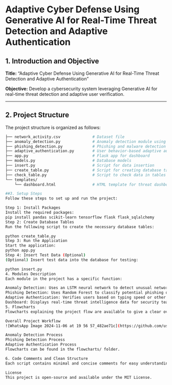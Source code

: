# Adaptive Cyber Defense Using Generative AI for Real-Time Threat Detection and Adaptive Authentication

## 1. Introduction and Objective
**Title:** “Adaptive Cyber Defense Using Generative AI for Real-Time Threat Detection and Adaptive Authentication”

**Objective:** 
Develop a cybersecurity system leveraging Generative AI for real-time threat detection and adaptive user verification.

---

## 2. Project Structure
The project structure is organized as follows:

```bash
├── network_activity.csv              # Dataset file
├── anomaly_detection.py              # Anomaly detection module using LSTM
├── phishing_detection.py             # Phishing and malware detection using RandomForest
├── adaptive_authentication.py        # User behavior-based adaptive authentication
├── app.py                            # Flask app for dashboard
├── models.py                         # Database models
├── insert.py                         # Script for data insertion
├── create_table.py                   # Script for creating database tables
├── check_table.py                    # Script to check data in tables
└── templates/
    └── dashboard.html                # HTML template for threat dashboard

##3. Setup Steps
Follow these steps to set up and run the project:

Step 1: Install Packages
Install the required packages:
pip install pandas scikit-learn tensorflow flask flask_sqlalchemy
Step 2: Create Database Tables
Run the following script to create the necessary database tables:

python create_table.py
Step 3: Run the Application
Start the application:
python app.py
Step 4: Insert Test Data (Optional)
(Optional) Insert test data into the database for testing:

python insert.py
4. Modules Description
Each module in the project has a specific function:

Anomaly Detection: Uses an LSTM neural network to detect unusual network activity.
Phishing Detection: Uses Random Forest to classify potential phishing or malware threats.
Adaptive Authentication: Verifies users based on typing speed or other behavioral patterns.
Dashboard: Displays real-time threat intelligence data for security teams to respond promptly.
5. Flowcharts
Flowcharts explaining the project flow are available to give a clear overview of the workflow:

Overall Project Workflow
![WhatsApp Image 2024-11-06 at 19 56 57_482ae71c](https://github.com/user-attachments/assets/01a83931-bb86-4fb2-89a1-bdace9137911)

Anomaly Detection Process
Phishing Detection Process
Adaptive Authentication Process
Flowcharts can be found in the flowcharts/ folder.

6. Code Comments and Clean Structure
Each script contains minimal and concise comments for easy understanding. Code indentation and naming conventions are consistent throughout the project.

License
This project is open-source and available under the MIT License.


